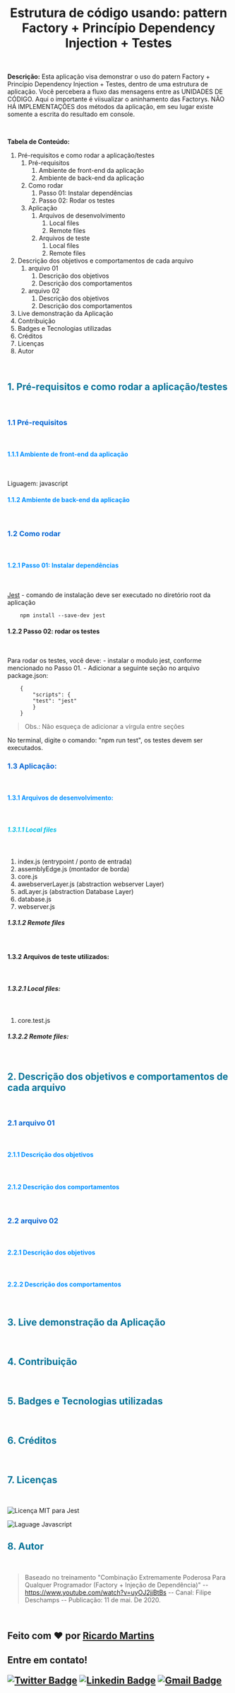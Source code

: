 <h1 align="center">Estrutura de código usando: pattern Factory + Princípio Dependency Injection + Testes</h1>
<p><br></p>

**Descrição:** Esta aplicação visa demonstrar o uso do patern Factory + Princípio Dependency Injection + Testes, dentro de uma estrutura de aplicação. Você percebera a fluxo das mensagens entre as UNIDADES DE CÓDIGO. Aqui o importante é viisualizar o aninhamento das Factorys. NÃO HÁ IMPLEMENTAÇÕES dos métodos da aplicação, em seu lugar existe somente a escrita do resultado em console.
<p><br></p>

**Tabela de Conteúdo:**

1. Pré-requisitos e como rodar a aplicação/testes
    1. Pré-requisitos
        1. Ambiente de front-end da aplicação
        1. Ambiente de back-end da aplicação
    1. Como rodar
        1. Passo 01: Instalar dependências
        1. Passo 02: Rodar os testes
    1. Aplicação
        1. Arquivos de desenvolvimento
            1. Local files
            1. Remote files
        1. Arquivos de teste
            1. Local files
            1. Remote files
1. Descrição dos objetivos e comportamentos de cada arquivo
    1. arquivo 01
        1. Descrição dos objetivos
        1. Descrição dos comportamentos
    1. arquivo 02
        1. Descrição dos objetivos
        1. Descrição dos comportamentos
1. Live demonstração da Aplicação
1. Contribuição
1. Badges e Tecnologias utilizadas
1. Créditos
1. Licenças
1. Autor

<p><br></p>

<h2 style="color: #007398">1. Pré-requisitos e como rodar a aplicação/testes</h2><p><br></p>

<h3 style="color: #0667d3">1.1 Pré-requisitos</h3><br>

<h4 style="color: #0090ff">1.1.1 Ambiente de front-end da aplicação</h4><br>

Liguagem: javascript

<h4 style="color: #0090ff">1.1.2 Ambiente de back-end da aplicação</h4><p><br></p>

<h3 style="color: #0667d3">1.2 Como rodar</h3><p><br></p>
<h4 style="color: #0090ff">1.2.1 Passo 01: Instalar dependências</h4><p><br></p>

[Jest](https://jestjs.io/docs/getting-started) - comando de instalação deve ser executado no diretório root da aplicação
```
    npm install --save-dev jest
```


<h4>1.2.2 Passo 02: rodar os testes</h4><p><br></p>

Para rodar os testes, você deve:
    - instalar o modulo jest, conforme mencionado no Passo 01.
    - Adicionar a seguinte seção no arquivo package.json:

```
    {
        "scripts": {
        "test": "jest"
        }
    }
```

>Obs.: Não esqueça de adicionar a vírgula entre seções

No terminal, digite o comando: "npm run test", os testes devem ser executados.


<h3 style="color: #0667d3">1.3 Aplicação:</h3><p><br></p>

<h4 style="color: #0090ff">1.3.1 Arquivos de desenvolvimento:</h4><p><br></p>

 <h5 style="color: #05bfe5">1.3.1.1 Local files</h5><p><br></p>

1. index.js (entrypoint / ponto de entrada)
1. assemblyEdge.js (montador de borda)
1. core.js
1. awebserverLayer.js (abstraction webserver Layer)
1. adLayer.js (abstraction Database Layer)
1. database.js
1. webserver.js

<h5>1.3.1.2 Remote files</h5><p><br></p>

<h4>1.3.2 Arquivos de teste utilizados:</h4><p><br></p>

<h5>1.3.2.1 Local files:</h5><p><br></p>

1. core.test.js

<h5>1.3.2.2 Remote files:</h5><p><br></p>


<h2 style="color: #007398">2. Descrição dos objetivos e comportamentos de cada arquivo</h2><p><br></p>

<h3 style="color: #0667d3">2.1 arquivo 01</h3><p><br></p>

<h4 style="color: #0090ff">2.1.1 Descrição dos objetivos</h4><p><br></p>

<h4 style="color: #0090ff">2.1.2 Descrição dos comportamentos</h4><p><br></p>

<h3 style="color: #0667d3">2.2 arquivo 02</h3><p><br></p>

<h4 style="color: #0090ff">2.2.1 Descrição dos objetivos</h4><p><br></p>

<h4 style="color: #0090ff">2.2.2 Descrição dos comportamentos</h4><p><br></p>


<h2 style="color: #007398">3. Live demonstração da Aplicação</h2><p><br></p>


<h2 style="color: #007398">4. Contribuição</h2><p><br></p>


<h2 style="color: #007398">5. Badges e Tecnologias utilizadas</h2><p><br></p>


<h2 style="color: #007398">6. Créditos</h2><p><br></p>


<h2 style="color: #007398">7. Licenças</h2><p><br></p>

![Licença MIT para Jest](https://img.shields.io/badge/JEST-Licence%20MIT-green)

![Laguage Javascript](https://img.shields.io/badge/Language-Javascript-yellow)

<h2 style="color: #007398">8. Autor</h2><p><br></p>

> Baseado no treinamento "Combinação Extremamente Poderosa Para Qualquer Programador (Factory + Injeção de Dependência)" -- https://www.youtube.com/watch?v=uyOJ2jjBtBs -- Canal: Filipe Deschamps -- Publicação: 11 de mai. De 2020.
<p><br></p>

<h2>Feito com ❤️ por  <a href="https://blog.dominio.com.br/author/ricardo//" title="Programador"><b>Ricardo Martins</b></a></h2>

<h2>Entre em contato!

[![Twitter Badge](https://img.shields.io/badge/-@renachev?style=flat-square&labelColor=1ca0f1&logo=twitter&logoColor=white&link=https://twitter.com/tgmarinho)](https://twitter.com/renachev) [![Linkedin Badge](https://img.shields.io/badge/-Ricardo-blue?style=flat-square&logo=Linkedin&logoColor=white&link=https://www.linkedin.com/in/renachev/)](https://www.linkedin.com/in/renachev/) 
[![Gmail Badge](https://img.shields.io/badge/-chev.net@gmail.com-c14438?style=flat-square&logo=Gmail&logoColor=white&link=mailto:chev.net@gmail.com)](mailto:chev.net@gmail.com)

</h2>
